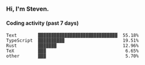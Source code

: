 ### Hi, I'm Steven.

#### Coding activity (past 7 days)
```
Text        ▓▓▓▓▓▓▓▓▓▓▓▓▓▓▓▓▓▓▓▓▓▓▓▓▓▓▓▓▓▓  55.18%
TypeScript  ▓▓▓▓▓▓▓▓▓▓                      19.51%
Rust        ▓▓▓▓▓▓▓                         12.96%
TeX         ▓▓▓                              6.65%
other       ▓▓▓                              5.70%
```
